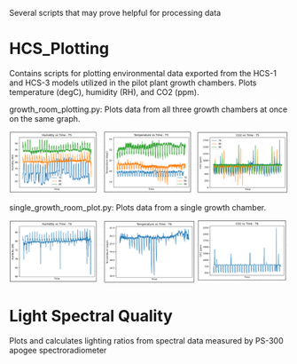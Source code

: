 Several scripts that may prove helpful for processing data

# HCS_Plotting
Contains scripts for plotting environmental data exported from the HCS-1 and HCS-3 models utilized in the pilot plant growth chambers. Plots temperature (degC), humidity (RH), and CO2 (ppm).

growth_room_plotting.py: Plots data from all three growth chambers at once on the same graph.

![all](HCS_Plotting/all_growth_rooms.png)

single_growth_room_plot.py: Plots data from a single growth chamber.

![single](HCS_Plotting/single_growth_room.png)


# Light Spectral Quality
Plots and calculates lighting ratios from spectral data measured by PS-300 apogee spectroradiometer

